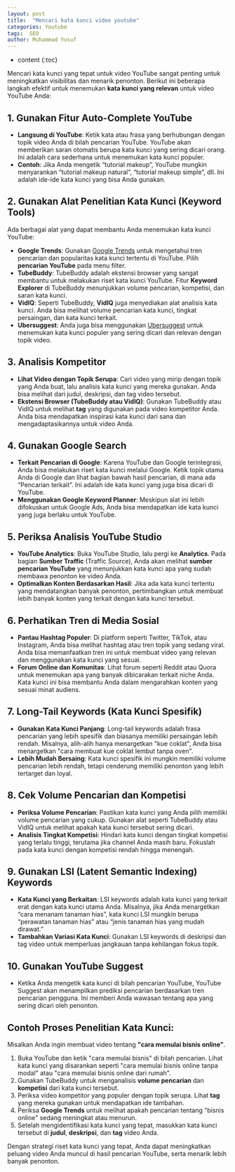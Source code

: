 ```yaml
---
layout: post
title:  "Mencari kata kunci video youtube"
categories: Youtube
tags:  SEO
author: Muhammad Yusuf
---
```


* content
{:toc}

Mencari kata kunci yang tepat untuk video YouTube sangat penting untuk meningkatkan visibilitas dan menarik penonton. Berikut ini beberapa langkah efektif untuk menemukan **kata kunci yang relevan** untuk video YouTube Anda:

## 1. **Gunakan Fitur Auto-Complete YouTube**

- **Langsung di YouTube**: Ketik kata atau frasa yang berhubungan dengan topik video Anda di bilah pencarian YouTube. YouTube akan memberikan saran otomatis berupa kata kunci yang sering dicari orang. Ini adalah cara sederhana untuk menemukan kata kunci populer.
- **Contoh**: Jika Anda mengetik “tutorial makeup”, YouTube mungkin menyarankan “tutorial makeup natural”, “tutorial makeup simple”, dll. Ini adalah ide-ide kata kunci yang bisa Anda gunakan.

## 2. **Gunakan Alat Penelitian Kata Kunci (Keyword Tools)**

Ada berbagai alat yang dapat membantu Anda menemukan kata kunci YouTube:

- **Google Trends**: Gunakan [Google Trends](https://trends.google.com) untuk mengetahui tren pencarian dan popularitas kata kunci tertentu di YouTube. Pilih **pencarian YouTube** pada menu filter.
- **TubeBuddy**: TubeBuddy adalah ekstensi browser yang sangat membantu untuk melakukan riset kata kunci YouTube. Fitur **Keyword Explorer** di TubeBuddy menunjukkan volume pencarian, kompetisi, dan saran kata kunci.
- **VidIQ**: Seperti TubeBuddy, **VidIQ** juga menyediakan alat analisis kata kunci. Anda bisa melihat volume pencarian kata kunci, tingkat persaingan, dan kata kunci terkait.
- **Ubersuggest**: Anda juga bisa menggunakan [Ubersuggest](https://neilpatel.com/ubersuggest/) untuk menemukan kata kunci populer yang sering dicari dan relevan dengan topik video.

## 3. **Analisis Kompetitor**

- **Lihat Video dengan Topik Serupa**: Cari video yang mirip dengan topik yang Anda buat, lalu analisis kata kunci yang mereka gunakan. Anda bisa melihat dari judul, deskripsi, dan tag video tersebut.
- **Ekstensi Browser (TubeBuddy atau VidIQ)**: Gunakan TubeBuddy atau VidIQ untuk melihat **tag** yang digunakan pada video kompetitor Anda. Anda bisa mendapatkan inspirasi kata kunci dari sana dan mengadaptasikannya untuk video Anda.

## 4. **Gunakan Google Search**

- **Terkait Pencarian di Google**: Karena YouTube dan Google terintegrasi, Anda bisa melakukan riset kata kunci melalui Google. Ketik topik utama Anda di Google dan lihat bagian bawah hasil pencarian, di mana ada “Pencarian terkait”. Ini adalah ide kata kunci yang juga bisa dicari di YouTube.
- **Menggunakan Google Keyword Planner**: Meskipun alat ini lebih difokuskan untuk Google Ads, Anda bisa mendapatkan ide kata kunci yang juga berlaku untuk YouTube.

## 5. **Periksa Analisis YouTube Studio**

- **YouTube Analytics**: Buka YouTube Studio, lalu pergi ke **Analytics**. Pada bagian **Sumber Traffic** (Traffic Source), Anda akan melihat **sumber pencarian YouTube** yang menunjukkan kata kunci apa yang sudah membawa penonton ke video Anda.
- **Optimalkan Konten Berdasarkan Hasil**: Jika ada kata kunci tertentu yang mendatangkan banyak penonton, pertimbangkan untuk membuat lebih banyak konten yang terkait dengan kata kunci tersebut.

## 6. **Perhatikan Tren di Media Sosial**

- **Pantau Hashtag Populer**: Di platform seperti Twitter, TikTok, atau Instagram, Anda bisa melihat hashtag atau tren topik yang sedang viral. Anda bisa memanfaatkan tren ini untuk membuat video yang relevan dan menggunakan kata kunci yang sesuai.
- **Forum Online dan Komunitas**: Lihat forum seperti Reddit atau Quora untuk menemukan apa yang banyak dibicarakan terkait niche Anda. Kata kunci ini bisa membantu Anda dalam mengarahkan konten yang sesuai minat audiens.

## 7. **Long-Tail Keywords (Kata Kunci Spesifik)**

- **Gunakan Kata Kunci Panjang**: Long-tail keywords adalah frasa pencarian yang lebih spesifik dan biasanya memiliki persaingan lebih rendah. Misalnya, alih-alih hanya menargetkan "kue coklat", Anda bisa menargetkan "cara membuat kue coklat lembut tanpa oven".
- **Lebih Mudah Bersaing**: Kata kunci spesifik ini mungkin memiliki volume pencarian lebih rendah, tetapi cenderung memiliki penonton yang lebih tertarget dan loyal.

## 8. **Cek Volume Pencarian dan Kompetisi**

- **Periksa Volume Pencarian**: Pastikan kata kunci yang Anda pilih memiliki volume pencarian yang cukup. Gunakan alat seperti TubeBuddy atau VidIQ untuk melihat apakah kata kunci tersebut sering dicari.
- **Analisis Tingkat Kompetisi**: Hindari kata kunci dengan tingkat kompetisi yang terlalu tinggi, terutama jika channel Anda masih baru. Fokuslah pada kata kunci dengan kompetisi rendah hingga menengah.

## 9. **Gunakan LSI (Latent Semantic Indexing) Keywords**

- **Kata Kunci yang Berkaitan**: LSI keywords adalah kata kunci yang terkait erat dengan kata kunci utama Anda. Misalnya, jika Anda menargetkan “cara menanam tanaman hias”, kata kunci LSI mungkin berupa “perawatan tanaman hias” atau “jenis tanaman hias yang mudah dirawat.”
- **Tambahkan Variasi Kata Kunci**: Gunakan LSI keywords di deskripsi dan tag video untuk memperluas jangkauan tanpa kehilangan fokus topik.

## 10. **Gunakan YouTube Suggest**

- Ketika Anda mengetik kata kunci di bilah pencarian YouTube, YouTube Suggest akan menampilkan prediksi pencarian berdasarkan tren pencarian pengguna. Ini memberi Anda wawasan tentang apa yang sering dicari oleh penonton.

## Contoh Proses Penelitian Kata Kunci:
Misalkan Anda ingin membuat video tentang **"cara memulai bisnis online"**.

1. Buka YouTube dan ketik "cara memulai bisnis" di bilah pencarian. Lihat kata kunci yang disarankan seperti "cara memulai bisnis online tanpa modal" atau "cara memulai bisnis online dari rumah".
1. Gunakan TubeBuddy untuk menganalisis **volume pencarian** dan **kompetisi** dari kata kunci tersebut.
1. Periksa video kompetitor yang populer dengan topik serupa. Lihat **tag** yang mereka gunakan untuk mendapatkan ide tambahan.
1. Periksa **Google Trends** untuk melihat apakah pencarian tentang "bisnis online" sedang meningkat atau menurun.
1. Setelah mengidentifikasi kata kunci yang tepat, masukkan kata kunci tersebut di **judul**, **deskripsi**, dan **tag** video Anda.

Dengan strategi riset kata kunci yang tepat, Anda dapat meningkatkan peluang video Anda muncul di hasil pencarian YouTube, serta menarik lebih banyak penonton.